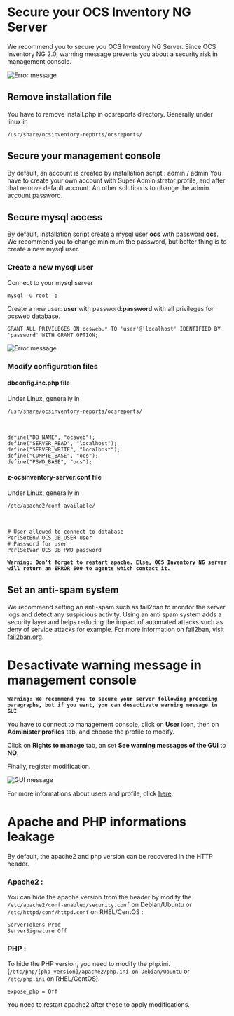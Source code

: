 # Secure your OCS Inventory NG Server

We recommend you to secure you OCS Inventory NG Server.
Since OCS Inventory NG 2.0, warning message prevents you about a security risk in management console.

![Error message](../../img/server/reports/secure_ocs_1.png)

## Remove installation file

You have to remove install.php in ocsreports directory. Generally under linux in

    /usr/share/ocsinventory-reports/ocsreports/

## Secure your management console

By default, an account is created by installation script : admin / admin You have to create your own
account with Super Administrator profile, and after that remove default account. An other solution is
to change the admin account password.

## Secure mysql access

By default, installation script create a mysql user **ocs** with password **ocs**. We recommend you to change
minimum the password, but better thing is to create a new mysql user.

### **Create a new mysql user**

Connect to your mysql server

    mysql -u root -p

Create a new user: **user** with password:**password** with all privileges for ocsweb database.

    GRANT ALL PRIVILEGES ON ocsweb.* TO 'user'@'localhost' IDENTIFIED BY 'password' WITH GRANT OPTION;

![Error message](../../img/server/linux/secure_ocs_database.png)

### **Modify configuration files**

#### **dbconfig.inc.php file**

Under Linux, generally in

    /usr/share/ocsinventory-reports/ocsreports/
<br/>

    define("DB_NAME", "ocsweb");
    define("SERVER_READ", "localhost");
    define("SERVER_WRITE", "localhost");
    define("COMPTE_BASE", "ocs");
    define("PSWD_BASE", "ocs");

#### **z-ocsinventory-server.conf file**

Under Linux, generally in

    /etc/apache2/conf-available/
<br/>

    # User allowed to connect to database
    PerlSetEnv OCS_DB_USER user
    # Password for user
    PerlSetVar OCS_DB_PWD password

**`Warning: Don't forget to restart apache. Else, OCS Inventory NG server will return an ERROR 500 to agents
which contact it.`**


## Set an anti-spam system
We recommend setting an anti-spam such as fail2ban to monitor the server logs and detect any suspicious activity.
Using an anti spam system adds a security layer and helps reducing the impact of automated attacks such as deny of service attacks for example.
For more information on fail2ban, visit [fail2ban.org](https://www.fail2ban.org/wiki/index.php/Main_Page).


# Desactivate warning message in management console

**`Warning: We recommend you to secure your server following preceding paragraphs, but if you want,
you can desactivate warning message in GUI`**

You have to connect to management console, click on **User** icon, then on **Administer profiles** tab,
and choose the profile to modify.

Click on **Rights to manage** tab, an set **See warning messages of the GUI** to **NO**.

Finally, register modification.

![GUI message](../../img/server/reports/secure_ocs_3.png)

For more informations about users and profile, click [here](../04.Management-console-and-its-advanced-features/Managing-users-profiles-of-the-web-interface.md).

# Apache and PHP informations leakage

By default, the apache2 and php version can be recovered in the HTTP header.

### Apache2 :
You can hide the apache version from the header by modify the `/etc/apache2/conf-enabled/security.conf` on Debian/Ubuntu or `/etc/httpd/conf/httpd.conf` on RHEL/CentOS : 
```
ServerTokens Prod
ServerSignature Off
```

### PHP : 
To hide the PHP version, you need to modify the php.ini. (`/etc/php/[php_version]/apache2/php.ini on Debian/Ubuntu` or `/etc/php.ini` on RHEL/CentOS).
```
expose_php = Off
```

You need to restart apache2 after these to apply modifications.